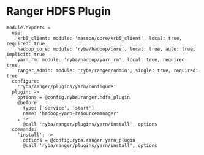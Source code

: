 # Ranger HDFS Plugin

    module.exports =
      use:
        krb5_client: module: 'masson/core/krb5_client', local: true, required: true
        hadoop_core: module: 'ryba/hadoop/core', local: true, auto: true, implicit: true
        yarn_rm: module: 'ryba/hadoop/yarn_rm', local: true, required: true
        ranger_admin: module: 'ryba/ranger/admin', single: true, required: true
      configure:
        'ryba/ranger/plugins/yarn/configure'
      plugin: ->
        options = @config.ryba.ranger.hdfs_plugin
        @before
          type: ['service', 'start']
          name: 'hadoop-yarn-resourcemanager'
        , ->
          @call 'ryba/ranger/plugins/yarn/install', options
      commands:
        'install': ->
          options = @config.ryba.ranger.yarn_plugin
          @call 'ryba/ranger/plugins/yarn/install', options
